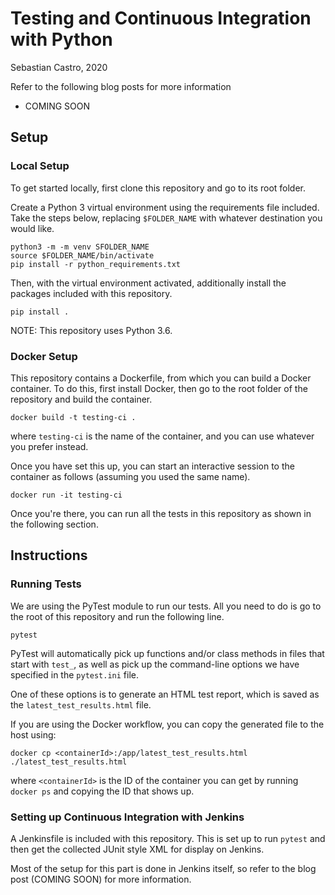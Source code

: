 # Testing and Continuous Integration with Python
Sebastian Castro, 2020

Refer to the following blog posts for more information
* COMING SOON

## Setup
### Local Setup
To get started locally, first clone this repository and go to its root folder.

Create a Python 3 virtual environment using the requirements file included. Take the steps below, replacing `$FOLDER_NAME` with whatever destination you would like.

```
python3 -m -m venv SFOLDER_NAME
source $FOLDER_NAME/bin/activate
pip install -r python_requirements.txt
```

Then, with the virtual environment activated, additionally install the packages included with this repository.

```
pip install .
```

NOTE: This repository uses Python 3.6.

### Docker Setup
This repository contains a Dockerfile, from which you can build a Docker container. To do this, first install Docker, then go to the root folder of the repository and build the container.

```
docker build -t testing-ci .
```

where `testing-ci` is the name of the container, and you can use whatever you prefer instead.

Once you have set this up, you can start an interactive session to the container as follows (assuming you used the same name).

```
docker run -it testing-ci
```

Once you're there, you can run all the tests in this repository as shown in the following section.

## Instructions
### Running Tests
We are using the PyTest module to run our tests. All you need to do is go to the root of this repository and run the following line.

```
pytest
```

PyTest will automatically pick up functions and/or class methods in files that start with `test_`, as well as pick up the command-line options we have specified in the `pytest.ini` file.

One of these options is to generate an HTML test report, which is saved as the `latest_test_results.html` file.

If you are using the Docker workflow, you can copy the generated file to the host using:

```
docker cp <containerId>:/app/latest_test_results.html ./latest_test_results.html
```

where `<containerId>` is the ID of the container you can get by running `docker ps` and copying the ID that shows up.

### Setting up Continuous Integration with Jenkins
A Jenkinsfile is included with this repository. This is set up to run `pytest` and then get the collected JUnit style XML for display on Jenkins.

Most of the setup for this part is done in Jenkins itself, so refer to the blog post (COMING SOON) for more information.